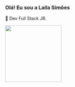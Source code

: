 ### Olá! Eu sou a Laila Simões 

🎒 Dev Full Stack JR.

<div>
  <a  href="https://github.com/LailaSimoes">
    <img height="180cm" src="https://github-readme-stats.vercel.app/api?username=lailasimoes&theme=dark&include">
   
  


